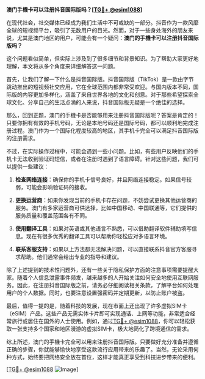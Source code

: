 **澳门手機卡可以注册抖音国际版吗？[[TG💪+ @esim1088](https://t.me/s/esim1088)]**

在现代社会，社交媒体已经成为我们生活中不可或缺的一部分。抖音作为一款风靡全球的短视频平台，吸引了无数用户的目光。然而，对于一些身处海外的朋友来说，尤其是澳门地区的用户，可能会有一个疑问：**澳门的手機卡可以注册抖音国际版吗？**

这个问题看似简单，但实际上涉及到了很多细节和背景知识。为了帮助大家更好地理解，本文将从多个角度来详细解答这一问题。

首先，让我们了解一下什么是抖音国际版。抖音国际版（TikTok）是一款由字节跳动推出的短视频社交应用，它在全球范围内都非常受欢迎。与国内版本不同，国际版的内容更加多样化，涵盖了来自世界各地的文化和创意。对于那些希望探索全球文化、分享自己的生活点滴的人来说，抖音国际版无疑是一个绝佳的选择。

那么，回到正题，澳门的手機卡是否能够用来注册抖音国际版呢？答案是肯定的！只要你拥有有效的手机号码，无论是本地号码还是国际号码，都可以顺利地完成注册过程。澳门作为一个国际化程度较高的地区，其手机卡完全可以满足抖音国际版的注册需求。

不过，在实际操作过程中，可能会遇到一些小问题。比如，有些用户反映他们的手机卡无法收到验证码短信，或者在注册时遇到了语言障碍。针对这些问题，我们可以提供一些建议：

1. **检查网络连接**：确保你的手机卡信号良好，并且网络连接稳定。如果信号较弱，可能会影响验证码的接收。

2. **更换运营商**：如果你发现当前的手机卡存在问题，不妨尝试更换其他运营商的服务。澳门有多家运营商可供选择，比如中国移动、中国联通等，它们提供的服务质量和覆盖范围各有不同。

3. **使用翻译工具**：如果对英语或其他语言不熟悉，可以借助翻译软件辅助填写信息。现在有很多优秀的翻译工具可以帮助你轻松应对多语言环境。

4. **联系客服支持**：如果以上方法都无法解决问题，可以直接联系抖音官方客服寻求帮助。他们通常会给出专业的指导和建议。

除了上述提到的技术性问题外，还有一些关于隐私保护方面的注意事项需要提醒大家。随着个人信息泄露事件频发，越来越多的人开始关注如何安全地使用互联网服务。因此，在注册抖音国际版之前，请务必仔细阅读相关条款，了解平台如何处理用户的个人数据。同时，也要注意设置强密码并定期更新，以防止账户被盗。

最后，值得一提的是，随着科技的发展，现在市面上还出现了许多虚拟SIM卡（eSIM）产品。这些产品无需实体卡片即可实现通话、上网等功能，非常适合经常旅行或居住在国外的人士使用。例如，通过[TG💪+ @esim1088](https://t.me/s/esim1088)，你可以轻松获取一张支持多个国家和地区漫游的虚拟SIM卡，极大地简化了跨境通信的需求。

综上所述，澳门的手機卡完全可以用来注册抖音国际版。只要做好充分准备并遵循正确的步骤，你就能够愉快地享受这款流行应用带来的乐趣了。当然，无论采用何种方式，始终要把网络安全放在首位，这样才能真正享受到科技进步带来的便利。

[[TG💪+ @esim1088](https://t.me/s/esim1088) ![Image](https://i.postimg.cc/4NQfJmqS/Snipaste-2025-05-13-00-14-12.png)]